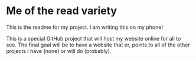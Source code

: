 # Me of the read variety 

This is the readme for my project. I am writing this on my phone!

This is a special GitHub project that will host my website online for all to see. The final goal will be to have a website that er, points to all of the other projects I have (none) or will do (probably).